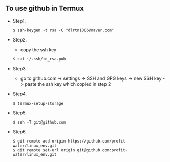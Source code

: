 ## To use github in Termux

* Step1.
    ```
    $ ssh-keygen -t rsa -C "dlrtn1006@naver.com"
    ```

* Step2.
    + copy the ssh key
    ```
    $ cat ~/.ssh/id_rsa.pub
    ```

* Step3.
    + go to github.com -> settings -> SSH and GPG keys -> new SSH key
    -> paste the ssh key which copied in step 2

* Step4.
    ```
    $ termux-setup-storage
    ```

* Step5.
    ```
    $ ssh -T git@github.com
    ```

* Step6.
    ```
    $ git remote add origin https://github.com/profit-water/linux_env.git
    $ git remote set-url origin git@github.com:profit-water/linux_env.git
    ```
